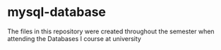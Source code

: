 # mysql-database
The files in this repository were created throughout the semester when attending the Databases I course at university
